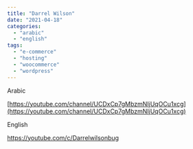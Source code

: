 ```yaml
---
title: "Darrel Wilson"
date: "2021-04-18"
categories: 
  - "arabic"
  - "english"
tags: 
  - "e-commerce"
  - "hosting"
  - "woocommerce"
  - "wordpress"
---
```


Arabic

[https://youtube.com/channel/UCDxCp7gMbzmNIjUqOCu1xcg](https://youtube.com/channel/UCDxCp7gMbzmNIjUqOCu1xcg)

English

https://youtube.com/c/Darrelwilsonbug

